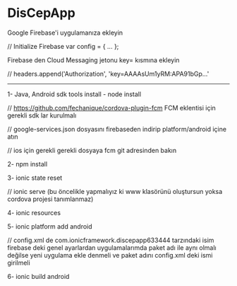 # DisCepApp

Google Firebase'i uygulamanıza ekleyin

// Initialize Firebase var config = { ... };

Firebase den Cloud Messaging jetonu key= kısmına ekleyin

// headers.append('Authorization', 'key=AAAAsUm1yRM:APA91bGp...'

----

1- Java, Android sdk tools install - node install

   // https://github.com/fechanique/cordova-plugin-fcm FCM eklentisi için gerekli sdk lar kurulmalı

   // google-services.json dosyasını firebaseden indirip platform/android içine atın

   // ios için gerekli gerekli dosyaya fcm git adresinden bakın

2- npm install

3- ionic state reset

   // ionic serve (bu öncelikle yapmalıyız ki www klasörünü oluştursun yoksa cordova projesi tanımlanmaz)

4- ionic resources

5- ionic platform add android

   // config.xml de com.ionicframework.discepapp633444 tarzındaki isim firebase deki genel ayarlardan uygulamalarımda paket adı ile aynı olmalı değilse yeni uygulama ekle denmeli ve paket adını config.xml deki ismi girilmeli

6- ionic build android